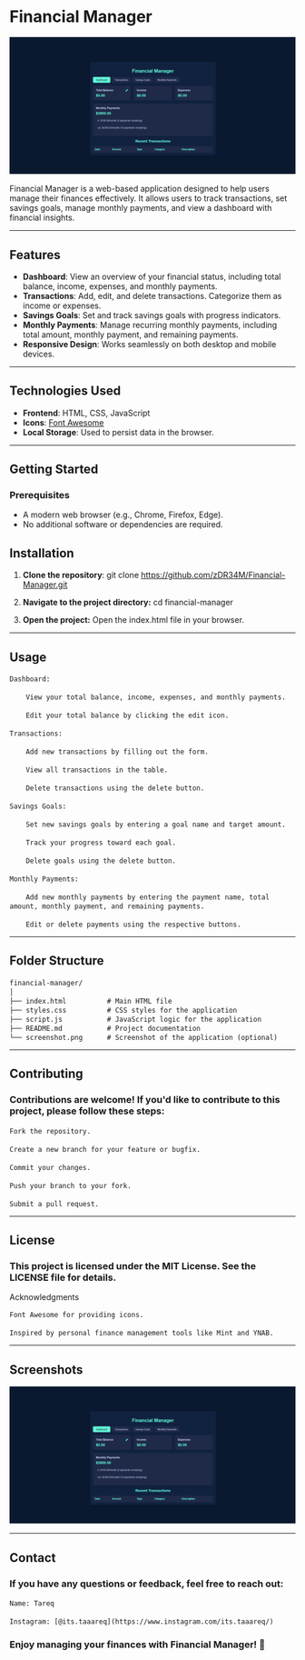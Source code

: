 # Financial Manager

![Financial Manager Screenshot](screenshot.png)

Financial Manager is a web-based application designed to help users manage their finances effectively. It allows users to track transactions, set savings goals, manage monthly payments, and view a dashboard with financial insights.

---

## Features

- **Dashboard**: View an overview of your financial status, including total balance, income, expenses, and monthly payments.
- **Transactions**: Add, edit, and delete transactions. Categorize them as income or expenses.
- **Savings Goals**: Set and track savings goals with progress indicators.
- **Monthly Payments**: Manage recurring monthly payments, including total amount, monthly payment, and remaining payments.
- **Responsive Design**: Works seamlessly on both desktop and mobile devices.

---

## Technologies Used

- **Frontend**: HTML, CSS, JavaScript
- **Icons**: [Font Awesome](https://fontawesome.com/)
- **Local Storage**: Used to persist data in the browser.

---

## Getting Started

### Prerequisites

- A modern web browser (e.g., Chrome, Firefox, Edge).
- No additional software or dependencies are required.

## Installation

1. **Clone the repository**:
   git clone https://github.com/zDR34M/Financial-Manager.git
2. **Navigate to the project directory:**
    cd financial-manager

3. **Open the project:**
    Open the index.html file in your browser.

---

## Usage
    Dashboard:

        View your total balance, income, expenses, and monthly payments.

        Edit your total balance by clicking the edit icon.

    Transactions:

        Add new transactions by filling out the form.

        View all transactions in the table.

        Delete transactions using the delete button.

    Savings Goals:

        Set new savings goals by entering a goal name and target amount.

        Track your progress toward each goal.

        Delete goals using the delete button.

    Monthly Payments:

        Add new monthly payments by entering the payment name, total amount, monthly payment, and remaining payments.

        Edit or delete payments using the respective buttons.

---

## Folder Structure
 
    financial-manager/
    │
    ├── index.html          # Main HTML file
    ├── styles.css          # CSS styles for the application
    ├── script.js           # JavaScript logic for the application
    ├── README.md           # Project documentation
    └── screenshot.png      # Screenshot of the application (optional)

---

## Contributing

### Contributions are welcome! If you'd like to contribute to this project, please follow these steps:

    Fork the repository.

    Create a new branch for your feature or bugfix.

    Commit your changes.

    Push your branch to your fork.

    Submit a pull request.

---

## License

### This project is licensed under the MIT License. See the LICENSE file for details.
Acknowledgments

    Font Awesome for providing icons.

    Inspired by personal finance management tools like Mint and YNAB.

---

## Screenshots
![Financial Manager Screenshot](screenshot.png)

---

## Contact

### If you have any questions or feedback, feel free to reach out:

    Name: Tareq

    Instagram: [@its.taaareq](https://www.instagram.com/its.taaareq/)

### Enjoy managing your finances with Financial Manager! 🚀
